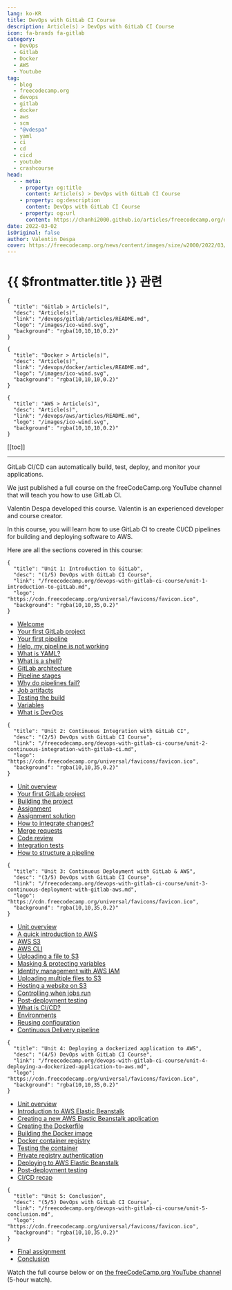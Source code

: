 ```yaml
---
lang: ko-KR
title: DevOps with GitLab CI Course
description: Article(s) > DevOps with GitLab CI Course
icon: fa-brands fa-gitlab
category: 
  - DevOps
  - Gitlab
  - Docker
  - AWS
  - Youtube
tag: 
  - blog
  - freecodecamp.org
  - devops
  - gitlab
  - docker
  - aws
  - scm
  - "@vdespa"
  - yaml
  - ci
  - cd
  - cicd
  - youtube
  - crashcourse
head:
  - - meta:
    - property: og:title
      content: Article(s) > DevOps with GitLab CI Course
    - property: og:description
      content: DevOps with GitLab CI Course
    - property: og:url
      content: https://chanhi2000.github.io/articles/freecodecamp.org/devops-with-gitlab-ci-course/
date: 2022-03-02
isOriginal: false
author: Valentin Despa
cover: https://freecodecamp.org/news/content/images/size/w2000/2022/03/qomm1soQ.png
---
```


# {{ $frontmatter.title }} 관련

```component VPCard
{
  "title": "Gitlab > Article(s)",
  "desc": "Article(s)",
  "link": "/devops/gitlab/articles/README.md",
  "logo": "/images/ico-wind.svg",
  "background": "rgba(10,10,10,0.2)"
}
```

```component VPCard
{
  "title": "Docker > Article(s)",
  "desc": "Article(s)",
  "link": "/devops/docker/articles/README.md",
  "logo": "/images/ico-wind.svg",
  "background": "rgba(10,10,10,0.2)"
}
```

```component VPCard
{
  "title": "AWS > Article(s)",
  "desc": "Article(s)",
  "link": "/devops/aws/articles/README.md",
  "logo": "/images/ico-wind.svg",
  "background": "rgba(10,10,10,0.2)"
}
```

[[toc]]

---

<SiteInfo
  name="DevOps with GitLab CI Course"
  desc="GitLab CI/CD can automatically build, test, deploy, and monitor your applications. We just published a full course on the freeCodeCamp.org YouTube channel that will teach you how to use GitLab CI. Valentin Despa developed this course. Valentin is an ..."
  url="https://freecodecamp.org/news/devops-with-gitlab-ci-course/"
  logo="https://cdn.freecodecamp.org/universal/favicons/favicon.ico"
  preview="https://freecodecamp.org/news/content/images/size/w2000/2022/03/qomm1soQ.png"/>

GitLab CI/CD can automatically build, test, deploy, and monitor your applications.

We just published a full course on the freeCodeCamp.org YouTube channel that will teach you how to use GitLab CI.

Valentin Despa developed this course. Valentin is an experienced developer and course creator.

In this course, you will learn how to use GitLab CI to create CI/CD pipelines for building and deploying software to AWS.

Here are all the sections covered in this course:

```component VPCard
{
  "title": "Unit 1: Introduction to GitLab",
  "desc": "(1/5) DevOps with GitLab CI Course",
  "link": "/freecodecamp.org/devops-with-gitlab-ci-course/unit-1-introduction-to-gitLab.md",
  "logo": "https://cdn.freecodecamp.org/universal/favicons/favicon.ico",
  "background": "rgba(10,10,35,0.2)"
}
```

- [Welcome](/freecodecamp.org/devops-with-gitlab-ci-course/unit-1-introduction-to-gitLab.md#welcome)
- [Your first GitLab project](/freecodecamp.org/devops-with-gitlab-ci-course/unit-1-introduction-to-gitLab.md#your-first-gitlab-project)
- [Your first pipeline](/freecodecamp.org/devops-with-gitlab-ci-course/unit-1-introduction-to-gitLab.md#your-first-pipeline)
- [Help, my pipeline is not working](/freecodecamp.org/devops-with-gitlab-ci-course/unit-1-introduction-to-gitLab.md#help-my-pipeline-is-not-working)
- [What is YAML?](/freecodecamp.org/devops-with-gitlab-ci-course/unit-1-introduction-to-gitLab.md#what-is-yaml)
- [What is a shell?](/freecodecamp.org/devops-with-gitlab-ci-course/unit-1-introduction-to-gitLab.md#what-is-a-shell)
- [GitLab architecture](/freecodecamp.org/devops-with-gitlab-ci-course/unit-1-introduction-to-gitLab.md#gitlab-architecture)
- [Pipeline stages](/freecodecamp.org/devops-with-gitlab-ci-course/unit-1-introduction-to-gitLab.md#pipeline-stages)
- [Why do pipelines fail?](/freecodecamp.org/devops-with-gitlab-ci-course/unit-1-introduction-to-gitLab.md#why-do-pipelines-fail)
- [Job artifacts](/freecodecamp.org/devops-with-gitlab-ci-course/unit-1-introduction-to-gitLab.md#job-artifacts)
- [Testing the build](/freecodecamp.org/devops-with-gitlab-ci-course/unit-1-introduction-to-gitLab.md#testing-the-build)
- [Variables](/freecodecamp.org/devops-with-gitlab-ci-course/unit-1-introduction-to-gitLab.md#variables)
- [What is DevOps](/freecodecamp.org/devops-with-gitlab-ci-course/unit-1-introduction-to-gitLab.md#what-is-devops)

```component VPCard
{
  "title": "Unit 2: Continuous Integration with GitLab CI",
  "desc": "(2/5) DevOps with GitLab CI Course",
  "link": "/freecodecamp.org/devops-with-gitlab-ci-course/unit-2-continuous-integration-with-gitlab-ci.md",
  "logo": "https://cdn.freecodecamp.org/universal/favicons/favicon.ico",
  "background": "rgba(10,10,35,0.2)"
}
```

- [Unit overview](/freecodecamp.org/devops-with-gitlab-ci-course/unit-2-continuous-integration-with-gitlab-ci.md#unit-overview)
- [Your first GitLab project](/freecodecamp.org/devops-with-gitlab-ci-course/unit-2-continuous-integration-with-gitlab-ci.md#your-first-gitlab-project)
- [Building the project](/freecodecamp.org/devops-with-gitlab-ci-course/unit-2-continuous-integration-with-gitlab-ci.md#building-the-project)
- [Assignment](/freecodecamp.org/devops-with-gitlab-ci-course/unit-2-continuous-integration-with-gitlab-ci.md#Assignment)
- [Assignment solution](/freecodecamp.org/devops-with-gitlab-ci-course/unit-2-continuous-integration-with-gitlab-ci.md#assignment-solution)
- [How to integrate changes?](/freecodecamp.org/devops-with-gitlab-ci-course/unit-2-continuous-integration-with-gitlab-ci.md#how-to-integrate-changes)
- [Merge requests](/freecodecamp.org/devops-with-gitlab-ci-course/unit-2-continuous-integration-with-gitlab-ci.md#merge-requests)
- [Code review](/freecodecamp.org/devops-with-gitlab-ci-course/unit-2-continuous-integration-with-gitlab-ci.md#code-review)
- [Integration tests](/freecodecamp.org/devops-with-gitlab-ci-course/unit-2-continuous-integration-with-gitlab-ci.md#integration-tests)
- [How to structure a pipeline](/freecodecamp.org/devops-with-gitlab-ci-course/unit-2-continuous-integration-with-gitlab-ci.md#how-to-structure-a-pipeline)

```component VPCard
{
  "title": "Unit 3: Continuous Deployment with GitLab & AWS",
  "desc": "(3/5) DevOps with GitLab CI Course",
  "link": "/freecodecamp.org/devops-with-gitlab-ci-course/unit-3-continuous-deployment-with-gitlab-aws.md",
  "logo": "https://cdn.freecodecamp.org/universal/favicons/favicon.ico",
  "background": "rgba(10,10,35,0.2)"
}
```

- [Unit overview](/freecodecamp.org/devops-with-gitlab-ci-course/unit-4-deploying-a-dockerized-application-to-aws.md#unit-overview)
- [A quick introduction to AWS](/freecodecamp.org/devops-with-gitlab-ci-course/unit-4-deploying-a-dockerized-application-to-aws.md#a-quick-introduction-to-aws)
- [AWS S3](/freecodecamp.org/devops-with-gitlab-ci-course/unit-4-deploying-a-dockerized-application-to-aws.md#aws-s3)
- [AWS CLI](/freecodecamp.org/devops-with-gitlab-ci-course/unit-4-deploying-a-dockerized-application-to-aws.md#aws-cli)
- [Uploading a file to S3](/freecodecamp.org/devops-with-gitlab-ci-course/unit-4-deploying-a-dockerized-application-to-aws.md#uploading-a-file-to-s3)
- [Masking & protecting variables](/freecodecamp.org/devops-with-gitlab-ci-course/unit-4-deploying-a-dockerized-application-to-aws.md#masking-&-protecting-variables)
- [Identity management with AWS IAM](/freecodecamp.org/devops-with-gitlab-ci-course/unit-4-deploying-a-dockerized-application-to-aws.md#identity-management-with-aws-iam)
- [Uploading multiple files to S3](/freecodecamp.org/devops-with-gitlab-ci-course/unit-4-deploying-a-dockerized-application-to-aws.md#uploading-multiple-files-to-s3)
- [Hosting a website on S3](/freecodecamp.org/devops-with-gitlab-ci-course/unit-4-deploying-a-dockerized-application-to-aws.md#hosting-a-website-on-s3)
- [Controlling when jobs run](/freecodecamp.org/devops-with-gitlab-ci-course/unit-4-deploying-a-dockerized-application-to-aws.md#controlling-when-jobs-run)
- [Post-deployment testing](/freecodecamp.org/devops-with-gitlab-ci-course/unit-4-deploying-a-dockerized-application-to-aws.md#post-deployment-testing)
- [What is CI/CD?](/freecodecamp.org/devops-with-gitlab-ci-course/unit-4-deploying-a-dockerized-application-to-aws.md#what-is-ci/cd)
- [Environments](/freecodecamp.org/devops-with-gitlab-ci-course/unit-4-deploying-a-dockerized-application-to-aws.md#environments)
- [Reusing configuration](/freecodecamp.org/devops-with-gitlab-ci-course/unit-4-deploying-a-dockerized-application-to-aws.md#reusing-configuration)
- [Continuous Delivery pipeline](/freecodecamp.org/devops-with-gitlab-ci-course/unit-4-deploying-a-dockerized-application-to-aws.md#continuous-delivery-pipeline)

```component VPCard
{
  "title": "Unit 4: Deploying a dockerized application to AWS",
  "desc": "(4/5) DevOps with GitLab CI Course",
  "link": "/freecodecamp.org/devops-with-gitlab-ci-course/unit-4-deploying-a-dockerized-application-to-aws.md",
  "logo": "https://cdn.freecodecamp.org/universal/favicons/favicon.ico",
  "background": "rgba(10,10,35,0.2)"
}
```

- [Unit overview](/freecodecamp.org/devops-with-gitlab-ci-course/unit-4-deploying-a-dockerized-application-to-aws.md#unit-overview)
- [Introduction to AWS Elastic Beanstalk](/freecodecamp.org/devops-with-gitlab-ci-course/unit-4-deploying-a-dockerized-application-to-aws.md#introduction-to-aws-elastic-beanstalk)
- [Creating a new AWS Elastic Beanstalk application](/freecodecamp.org/devops-with-gitlab-ci-course/unit-4-deploying-a-dockerized-application-to-aws.md#creating-a-new-aws-elastic-beanstalk-application)
- [Creating the Dockerfile](/freecodecamp.org/devops-with-gitlab-ci-course/unit-4-deploying-a-dockerized-application-to-aws.md#creating-the-dockerfile)
- [Building the Docker image](/freecodecamp.org/devops-with-gitlab-ci-course/unit-4-deploying-a-dockerized-application-to-aws.md#building-the-docker-image)
- [Docker container registry](/freecodecamp.org/devops-with-gitlab-ci-course/unit-4-deploying-a-dockerized-application-to-aws.md#docker-container-registry)
- [Testing the container](/freecodecamp.org/devops-with-gitlab-ci-course/unit-4-deploying-a-dockerized-application-to-aws.md#testing-the-container)
- [Private registry authentication](/freecodecamp.org/devops-with-gitlab-ci-course/unit-4-deploying-a-dockerized-application-to-aws.md#private-registry-authentication)
- [Deploying to AWS Elastic Beanstalk](/freecodecamp.org/devops-with-gitlab-ci-course/unit-4-deploying-a-dockerized-application-to-aws.md#deploying-to-aws-elastic-beanstalk)
- [Post-deployment testing](/freecodecamp.org/devops-with-gitlab-ci-course/unit-4-deploying-a-dockerized-application-to-aws.md#post-deployment-testing)
- [CI/CD recap](/freecodecamp.org/devops-with-gitlab-ci-course/unit-4-deploying-a-dockerized-application-to-aws.md#ci-cd-recap)

```component VPCard
{
  "title": "Unit 5: Conclusion",
  "desc": "(5/5) DevOps with GitLab CI Course",
  "link": "/freecodecamp.org/devops-with-gitlab-ci-course/unit-5-conclusion.md",
  "logo": "https://cdn.freecodecamp.org/universal/favicons/favicon.ico",
  "background": "rgba(10,10,35,0.2)"
}
```

- [Final assignment](/freecodecamp.org/devops-with-gitlab-ci-course/unit-5-conclusion.md#final-assignment)
- [Conclusion](/freecodecamp.org/devops-with-gitlab-ci-course/unit-5-conclusion.md#conclusion)

Watch the full course below or on [<FontIcon icon="fa-brands fa-youtube"/>the freeCodeCamp.org YouTube channel](https://youtu.be/PGyhBwLyK2U) (5-hour watch).

<VidStack src="youtube/PGyhBwLyK2U" />

